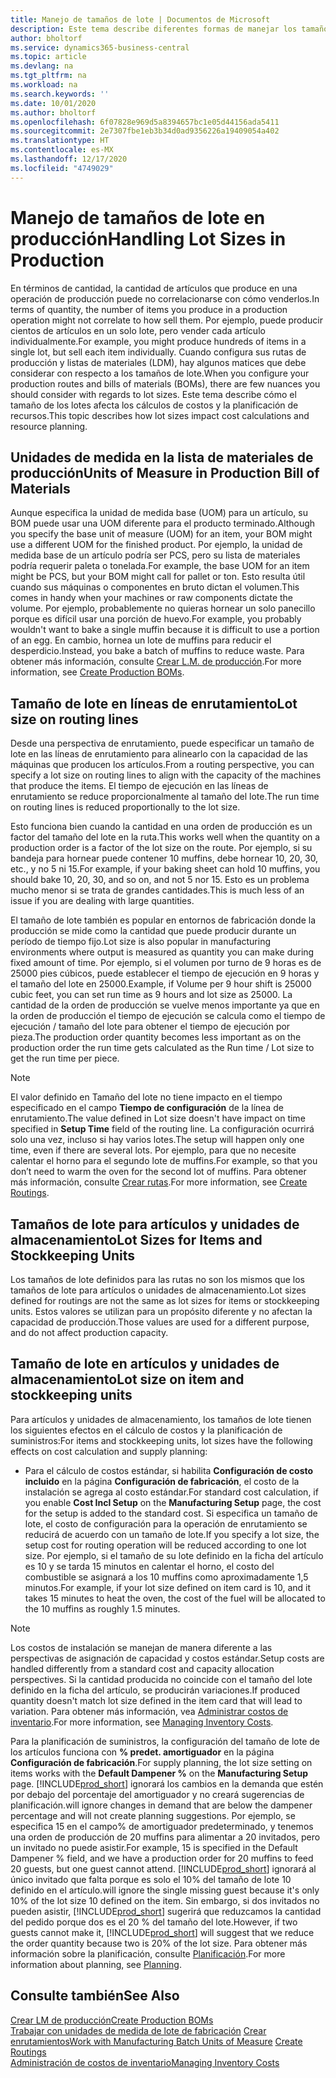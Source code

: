 ```yaml
---
title: Manejo de tamaños de lote | Documentos de Microsoft
description: Este tema describe diferentes formas de manejar los tamaños de lote.
author: bholtorf
ms.service: dynamics365-business-central
ms.topic: article
ms.devlang: na
ms.tgt_pltfrm: na
ms.workload: na
ms.search.keywords: ''
ms.date: 10/01/2020
ms.author: bholtorf
ms.openlocfilehash: 6f07828e969d5a8394657bc1e05d44156ada5411
ms.sourcegitcommit: 2e7307fbe1eb3b34d0ad9356226a19409054a402
ms.translationtype: HT
ms.contentlocale: es-MX
ms.lasthandoff: 12/17/2020
ms.locfileid: "4749029"
---
```

# <a name="handling-lot-sizes-in-production"></a><span data-ttu-id="bd8e0-103">Manejo de tamaños de lote en producción</span><span class="sxs-lookup"><span data-stu-id="bd8e0-103">Handling Lot Sizes in Production</span></span>
<span data-ttu-id="bd8e0-104">En términos de cantidad, la cantidad de artículos que produce en una operación de producción puede no correlacionarse con cómo venderlos.</span><span class="sxs-lookup"><span data-stu-id="bd8e0-104">In terms of quantity, the number of items you produce in a production operation might not correlate to how sell them.</span></span> <span data-ttu-id="bd8e0-105">Por ejemplo, puede producir cientos de artículos en un solo lote, pero vender cada artículo individualmente.</span><span class="sxs-lookup"><span data-stu-id="bd8e0-105">For example, you might produce hundreds of items in a single lot, but sell each item individually.</span></span> <span data-ttu-id="bd8e0-106">Cuando configura sus rutas de producción y listas de materiales (LDM), hay algunos matices que debe considerar con respecto a los tamaños de lote.</span><span class="sxs-lookup"><span data-stu-id="bd8e0-106">When you configure your production routes and bills of materials (BOMs), there are few nuances you should consider with regards to lot sizes.</span></span> <span data-ttu-id="bd8e0-107">Este tema describe cómo el tamaño de los lotes afecta los cálculos de costos y la planificación de recursos.</span><span class="sxs-lookup"><span data-stu-id="bd8e0-107">This topic describes how lot sizes impact cost calculations and resource planning.</span></span>

## <a name="units-of-measure-in-production-bill-of-materials"></a><span data-ttu-id="bd8e0-108">Unidades de medida en la lista de materiales de producción</span><span class="sxs-lookup"><span data-stu-id="bd8e0-108">Units of Measure in Production Bill of Materials</span></span>
<span data-ttu-id="bd8e0-109">Aunque especifica la unidad de medida base (UOM) para un artículo, su BOM puede usar una UOM diferente para el producto terminado.</span><span class="sxs-lookup"><span data-stu-id="bd8e0-109">Although you specify the base unit of measure (UOM) for an item, your BOM might use a different UOM for the finished product.</span></span> <span data-ttu-id="bd8e0-110">Por ejemplo, la unidad de medida base de un artículo podría ser PCS, pero su lista de materiales podría requerir paleta o tonelada.</span><span class="sxs-lookup"><span data-stu-id="bd8e0-110">For example, the base UOM for an item might be PCS, but your BOM might call for pallet or ton.</span></span> <span data-ttu-id="bd8e0-111">Esto resulta útil cuando sus máquinas o componentes en bruto dictan el volumen.</span><span class="sxs-lookup"><span data-stu-id="bd8e0-111">This comes in handy when your machines or raw components dictate the volume.</span></span> <span data-ttu-id="bd8e0-112">Por ejemplo, probablemente no quieras hornear un solo panecillo porque es difícil usar una porción de huevo.</span><span class="sxs-lookup"><span data-stu-id="bd8e0-112">For example, you probably wouldn't want to bake a single muffin because it is difficult to use a portion of an egg.</span></span> <span data-ttu-id="bd8e0-113">En cambio, hornea un lote de muffins para reducir el desperdicio.</span><span class="sxs-lookup"><span data-stu-id="bd8e0-113">Instead, you bake a batch of muffins to reduce waste.</span></span> <span data-ttu-id="bd8e0-114">Para obtener más información, consulte [Crear L.M. de producción](production-how-to-create-production-boms.md).</span><span class="sxs-lookup"><span data-stu-id="bd8e0-114">For more information, see [Create Production BOMs](production-how-to-create-production-boms.md).</span></span>

## <a name="lot-size-on-routing-lines"></a><span data-ttu-id="bd8e0-115">Tamaño de lote en líneas de enrutamiento</span><span class="sxs-lookup"><span data-stu-id="bd8e0-115">Lot size on routing lines</span></span>
<span data-ttu-id="bd8e0-116">Desde una perspectiva de enrutamiento, puede especificar un tamaño de lote en las líneas de enrutamiento para alinearlo con la capacidad de las máquinas que producen los artículos.</span><span class="sxs-lookup"><span data-stu-id="bd8e0-116">From a routing perspective, you can specify a lot size on routing lines to align with the capacity of the machines that produce the items.</span></span> <span data-ttu-id="bd8e0-117">El tiempo de ejecución en las líneas de enrutamiento se reduce proporcionalmente al tamaño del lote.</span><span class="sxs-lookup"><span data-stu-id="bd8e0-117">The run time on routing lines is reduced proportionally to the lot size.</span></span> 

<span data-ttu-id="bd8e0-118">Esto funciona bien cuando la cantidad en una orden de producción es un factor del tamaño del lote en la ruta.</span><span class="sxs-lookup"><span data-stu-id="bd8e0-118">This works well when the quantity on a production order is a factor of the lot size on the route.</span></span> <span data-ttu-id="bd8e0-119">Por ejemplo, si su bandeja para hornear puede contener 10 muffins, debe hornear 10, 20, 30, etc., y no 5 ni 15.</span><span class="sxs-lookup"><span data-stu-id="bd8e0-119">For example, if your baking sheet can hold 10 muffins, you should bake 10, 20, 30, and so on, and not 5 nor 15.</span></span>  <span data-ttu-id="bd8e0-120">Esto es un problema mucho menor si se trata de grandes cantidades.</span><span class="sxs-lookup"><span data-stu-id="bd8e0-120">This is much less of an issue if you are dealing with large quantities.</span></span>

<span data-ttu-id="bd8e0-121">El tamaño de lote también es popular en entornos de fabricación donde la producción se mide como la cantidad que puede producir durante un período de tiempo fijo.</span><span class="sxs-lookup"><span data-stu-id="bd8e0-121">Lot size is also popular in manufacturing environments where output is measured as quantity you can make during fixed amount of time.</span></span> <span data-ttu-id="bd8e0-122">Por ejemplo, si el volumen por turno de 9 horas es de 25000 pies cúbicos, puede establecer el tiempo de ejecución en 9 horas y el tamaño del lote en 25000.</span><span class="sxs-lookup"><span data-stu-id="bd8e0-122">Example, if Volume per 9 hour shift is 25000 cubic feet, you can set run time as 9 hours and lot size as 25000.</span></span>
<span data-ttu-id="bd8e0-123">La cantidad de la orden de producción se vuelve menos importante ya que en la orden de producción el tiempo de ejecución se calcula como el tiempo de ejecución / tamaño del lote para obtener el tiempo de ejecución por pieza.</span><span class="sxs-lookup"><span data-stu-id="bd8e0-123">The production order quantity becomes less important as on the production order the run time gets calculated as the Run time / Lot size to get the run time per piece.</span></span>
 
> [!NOTE]
> <span data-ttu-id="bd8e0-124">El valor definido en Tamaño del lote no tiene impacto en el tiempo especificado en el campo **Tiempo de configuración** de la línea de enrutamiento.</span><span class="sxs-lookup"><span data-stu-id="bd8e0-124">The value defined in Lot size doesn't have impact on time specified in **Setup Time** field of the routing line.</span></span> <span data-ttu-id="bd8e0-125">La configuración ocurrirá solo una vez, incluso si hay varios lotes.</span><span class="sxs-lookup"><span data-stu-id="bd8e0-125">The setup will happen only one time, even if there are several lots.</span></span> <span data-ttu-id="bd8e0-126">Por ejemplo, para que no necesite calentar el horno para el segundo lote de muffins.</span><span class="sxs-lookup"><span data-stu-id="bd8e0-126">For example, so that you don’t need to warm the oven for the second lot of muffins.</span></span> <span data-ttu-id="bd8e0-127">Para obtener más información, consulte [Crear rutas](production-how-to-create-routings.md).</span><span class="sxs-lookup"><span data-stu-id="bd8e0-127">For more information, see [Create Routings](production-how-to-create-routings.md).</span></span>

## <a name="lot-sizes-for-items-and-stockkeeping-units"></a><span data-ttu-id="bd8e0-128">Tamaños de lote para artículos y unidades de almacenamiento</span><span class="sxs-lookup"><span data-stu-id="bd8e0-128">Lot Sizes for Items and Stockkeeping Units</span></span>
<span data-ttu-id="bd8e0-129">Los tamaños de lote definidos para las rutas no son los mismos que los tamaños de lote para artículos o unidades de almacenamiento.</span><span class="sxs-lookup"><span data-stu-id="bd8e0-129">Lot sizes defined for routings are not the same as lot sizes for items or stockkeeping units.</span></span> <span data-ttu-id="bd8e0-130">Estos valores se utilizan para un propósito diferente y no afectan la capacidad de producción.</span><span class="sxs-lookup"><span data-stu-id="bd8e0-130">Those values are used for a different purpose, and do not affect production capacity.</span></span> 

## <a name="lot-size-on-item-and-stockkeeping-units"></a><span data-ttu-id="bd8e0-131">Tamaño de lote en artículos y unidades de almacenamiento</span><span class="sxs-lookup"><span data-stu-id="bd8e0-131">Lot size on item and stockkeeping units</span></span>
<span data-ttu-id="bd8e0-132">Para artículos y unidades de almacenamiento, los tamaños de lote tienen los siguientes efectos en el cálculo de costos y la planificación de suministros:</span><span class="sxs-lookup"><span data-stu-id="bd8e0-132">For items and stockkeeping units, lot sizes have the following effects on cost calculation and supply planning:</span></span>

* <span data-ttu-id="bd8e0-133">Para el cálculo de costos estándar, si habilita **Configuración de costo incluido** en la página **Configuración de fabricación**, el costo de la instalación se agrega al costo estándar.</span><span class="sxs-lookup"><span data-stu-id="bd8e0-133">For standard cost calculation, if you enable **Cost Incl Setup** on the **Manufacturing Setup** page, the cost for the setup is added to the standard cost.</span></span> <span data-ttu-id="bd8e0-134">Si especifica un tamaño de lote, el costo de configuración para la operación de enrutamiento se reducirá de acuerdo con un tamaño de lote.</span><span class="sxs-lookup"><span data-stu-id="bd8e0-134">If you specify a lot size, the setup cost for routing operation will be reduced according to one lot size.</span></span> <span data-ttu-id="bd8e0-135">Por ejemplo, si el tamaño de su lote definido en la ficha del artículo es 10 y se tarda 15 minutos en calentar el horno, el costo del combustible se asignará a los 10 muffins como aproximadamente 1,5 minutos.</span><span class="sxs-lookup"><span data-stu-id="bd8e0-135">For example, if your lot size defined on item card is 10, and it takes 15 minutes to heat the oven, the cost of the fuel will be allocated to the 10 muffins as roughly 1.5 minutes.</span></span> 

> [!NOTE]
> <span data-ttu-id="bd8e0-136">Los costos de instalación se manejan de manera diferente a las perspectivas de asignación de capacidad y costos estándar.</span><span class="sxs-lookup"><span data-stu-id="bd8e0-136">Setup costs are handled differently from a standard cost and capacity allocation perspectives.</span></span> <span data-ttu-id="bd8e0-137">Si la cantidad producida no coincide con el tamaño del lote definido en la ficha del artículo, se producirán variaciones.</span><span class="sxs-lookup"><span data-stu-id="bd8e0-137">If produced quantity doesn't match lot size defined in the item card that will lead to variation.</span></span> <span data-ttu-id="bd8e0-138">Para obtener más información, vea [Administrar costos de inventario](finance-manage-inventory-costs.md).</span><span class="sxs-lookup"><span data-stu-id="bd8e0-138">For more information, see [Managing Inventory Costs](finance-manage-inventory-costs.md).</span></span> <!--not sure that I got this part right seems to repeat the first example.-->

<span data-ttu-id="bd8e0-139">Para la planificación de suministros, la configuración del tamaño de lote de los artículos funciona con **% predet. amortiguador** en la página **Configuración de fabricación**.</span><span class="sxs-lookup"><span data-stu-id="bd8e0-139">For supply planning, the lot size setting on items works with the **Default Dampener %** on the **Manufacturing Setup** page.</span></span> [!INCLUDE[prod_short](includes/prod_short.md)] <span data-ttu-id="bd8e0-140">ignorará los cambios en la demanda que estén por debajo del porcentaje del amortiguador y no creará sugerencias de planificación.</span><span class="sxs-lookup"><span data-stu-id="bd8e0-140">will ignore changes in demand that are below the dampener percentage and will not create planning suggestions.</span></span> <span data-ttu-id="bd8e0-141">Por ejemplo, se especifica 15 en el campo% de amortiguador predeterminado, y tenemos una orden de producción de 20 muffins para alimentar a 20 invitados, pero un invitado no puede asistir.</span><span class="sxs-lookup"><span data-stu-id="bd8e0-141">For example, 15 is specified in the Default Dampener % field, and we have a production order for 20 muffins to feed 20 guests, but one guest cannot attend.</span></span> [!INCLUDE[prod_short](includes/prod_short.md)] <span data-ttu-id="bd8e0-142">ignorará al único invitado que falta porque es solo el 10% del tamaño de lote 10 definido en el artículo.</span><span class="sxs-lookup"><span data-stu-id="bd8e0-142">will ignore the single missing guest because it's only 10% of the lot size 10 defined on the item.</span></span> <span data-ttu-id="bd8e0-143">Sin embargo, si dos invitados no pueden asistir, [!INCLUDE[prod_short](includes/prod_short.md)] sugerirá que reduzcamos la cantidad del pedido porque dos es el 20 % del tamaño del lote.</span><span class="sxs-lookup"><span data-stu-id="bd8e0-143">However, if two guests cannot make it, [!INCLUDE[prod_short](includes/prod_short.md)] will suggest that we reduce the order quantity because two is 20% of the lot size.</span></span> <span data-ttu-id="bd8e0-144">Para obtener más información sobre la planificación, consulte [Planificación](production-planning.md).</span><span class="sxs-lookup"><span data-stu-id="bd8e0-144">For more information about planning, see [Planning](production-planning.md).</span></span>

## <a name="see-also"></a><span data-ttu-id="bd8e0-145">Consulte también</span><span class="sxs-lookup"><span data-stu-id="bd8e0-145">See Also</span></span>
[<span data-ttu-id="bd8e0-146">Crear LM de producción</span><span class="sxs-lookup"><span data-stu-id="bd8e0-146">Create Production BOMs</span></span>](production-how-to-create-production-boms.md)  
<span data-ttu-id="bd8e0-147">[Trabajar con unidades de medida de lote de fabricación](production-how-to-use-the-manufacturing-batch-unit-of-measure.md)
[Crear enrutamientos](production-how-to-create-routings.md)</span><span class="sxs-lookup"><span data-stu-id="bd8e0-147">[Work with Manufacturing Batch Units of Measure](production-how-to-use-the-manufacturing-batch-unit-of-measure.md)
[Create Routings](production-how-to-create-routings.md)</span></span>  
[<span data-ttu-id="bd8e0-148">Administración de costos de inventario</span><span class="sxs-lookup"><span data-stu-id="bd8e0-148">Managing Inventory Costs</span></span>](finance-manage-inventory-costs.md)
